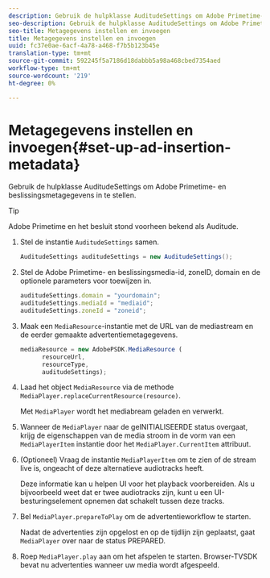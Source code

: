 ```yaml
---
description: Gebruik de hulpklasse AuditudeSettings om Adobe Primetime- en beslissingsmetagegevens in te stellen.
seo-description: Gebruik de hulpklasse AuditudeSettings om Adobe Primetime- en beslissingsmetagegevens in te stellen.
seo-title: Metagegevens instellen en invoegen
title: Metagegevens instellen en invoegen
uuid: fc37e0ae-6acf-4a78-a468-f7b5b123b45e
translation-type: tm+mt
source-git-commit: 592245f5a7186d18dabbb5a98a468cbed7354aed
workflow-type: tm+mt
source-wordcount: '219'
ht-degree: 0%

---
```



# Metagegevens instellen en invoegen{#set-up-ad-insertion-metadata}

Gebruik de hulpklasse AuditudeSettings om Adobe Primetime- en beslissingsmetagegevens in te stellen.

>[!TIP]
>
>Adobe Primetime en het besluit stond voorheen bekend als Auditude.

1. Stel de instantie `AuditudeSettings` samen.

   ```java
   AuditudeSettings auditudeSettings = new AuditudeSettings();
   ```

1. Stel de Adobe Primetime- en beslissingsmedia-id, zoneID, domain en de optionele parameters voor toewijzen in.

   ```js
   auditudeSettings.domain = "yourdomain"; 
   auditudeSettings.mediaId = "mediaid"; 
   auditudeSettings.zoneId = "zoneid";
   ```

1. Maak een `MediaResource`-instantie met de URL van de mediastream en de eerder gemaakte advertentiemetagegevens.

   ```js
   mediaResource = new AdobePSDK.MediaResource ( 
         resourceUrl, 
         resourceType,  
         auditudeSettings);
   ```

1. Laad het object `MediaResource` via de methode `MediaPlayer.replaceCurrentResource(resource)`.

   Met `MediaPlayer` wordt het mediabream geladen en verwerkt.

1. Wanneer de `MediaPlayer` naar de geINITIALISEERDE status overgaat, krijg de eigenschappen van de media stroom in de vorm van een `MediaPlayerItem` instantie door het `MediaPlayer.CurrentItem` attribuut.
1. (Optioneel) Vraag de instantie `MediaPlayerItem` om te zien of de stream live is, ongeacht of deze alternatieve audiotracks heeft.

   Deze informatie kan u helpen UI voor het playback voorbereiden. Als u bijvoorbeeld weet dat er twee audiotracks zijn, kunt u een UI-besturingselement opnemen dat schakelt tussen deze tracks.

1. Bel `MediaPlayer.prepareToPlay` om de advertentieworkflow te starten.

   Nadat de advertenties zijn opgelost en op de tijdlijn zijn geplaatst, gaat `  MediaPlayer ` over naar de status PREPARED.
1. Roep `MediaPlayer.play` aan om het afspelen te starten.
Browser-TVSDK bevat nu advertenties wanneer uw media wordt afgespeeld.
